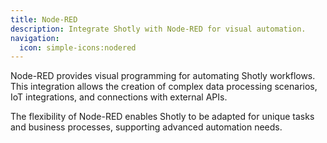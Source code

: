 ```yaml
---
title: Node-RED
description: Integrate Shotly with Node-RED for visual automation.
navigation:
  icon: simple-icons:nodered
---
```


Node-RED provides visual programming for automating Shotly workflows. This integration allows the creation of complex data processing scenarios, IoT integrations, and connections with external APIs.

The flexibility of Node-RED enables Shotly to be adapted for unique tasks and business processes, supporting advanced automation needs.
